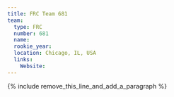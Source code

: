 ```yaml
---
title: FRC Team 681
team:
  type: FRC
  number: 681
  name:
  rookie_year:
  location: Chicago, IL, USA
  links:
    Website:
---
```


{% include remove_this_line_and_add_a_paragraph %}